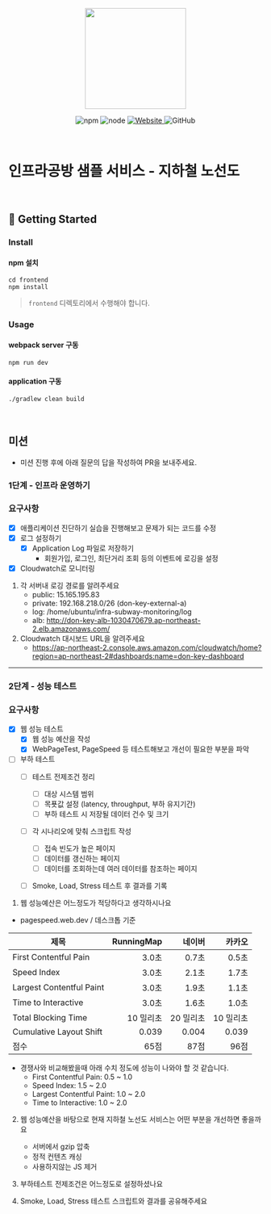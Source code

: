<p align="center">
    <img width="200px;" src="https://raw.githubusercontent.com/woowacourse/atdd-subway-admin-frontend/master/images/main_logo.png"/>
</p>
<p align="center">
  <img alt="npm" src="https://img.shields.io/badge/npm-%3E%3D%205.5.0-blue">
  <img alt="node" src="https://img.shields.io/badge/node-%3E%3D%209.3.0-blue">
  <a href="https://edu.nextstep.camp/c/R89PYi5H" alt="nextstep atdd">
    <img alt="Website" src="https://img.shields.io/website?url=https%3A%2F%2Fedu.nextstep.camp%2Fc%2FR89PYi5H">
  </a>
  <img alt="GitHub" src="https://img.shields.io/github/license/next-step/atdd-subway-service">
</p>

<br>

# 인프라공방 샘플 서비스 - 지하철 노선도

<br>

## 🚀 Getting Started

### Install

#### npm 설치

```
cd frontend
npm install
```

> `frontend` 디렉토리에서 수행해야 합니다.

### Usage

#### webpack server 구동

```
npm run dev
```

#### application 구동

```
./gradlew clean build
```

<br>

## 미션

* 미션 진행 후에 아래 질문의 답을 작성하여 PR을 보내주세요.

### 1단계 - 인프라 운영하기

### 요구사항

- [X] 애플리케이션 진단하기 실습을 진행해보고 문제가 되는 코드를 수정
- [X] 로그 설정하기
    - [X] Application Log 파일로 저장하기
        * 회원가입, 로그인, 최단거리 조회 등의 이벤트에 로깅을 설정
- [X] Cloudwatch로 모니터링

1. 각 서버내 로깅 경로를 알려주세요
    - public: 15.165.195.83
    - private: 192.168.218.0/26 (don-key-external-a)
    - log: /home/ubuntu/infra-subway-monitoring/log
    - alb: http://don-key-alb-1030470679.ap-northeast-2.elb.amazonaws.com/
2. Cloudwatch 대시보드 URL을 알려주세요
    - https://ap-northeast-2.console.aws.amazon.com/cloudwatch/home?region=ap-northeast-2#dashboards:name=don-key-dashboard

---

### 2단계 - 성능 테스트

### 요구사항

- [X] 웹 성능 테스트
    - [X] 웹 성능 예산을 작성
    - [X] WebPageTest, PageSpeed 등 테스트해보고 개선이 필요한 부분을 파악

- [ ] 부하 테스트
    - [ ] 테스트 전제조건 정리
      - [ ] 대상 시스템 범위
      - [ ] 목푯값 설정 (latency, throughput, 부하 유지기간)
      - [ ] 부하 테스트 시 저장될 데이터 건수 및 크기
    - [ ] 각 시나리오에 맞춰 스크립트 작성
      - [ ] 접속 빈도가 높은 페이지
      - [ ] 데이터를 갱신하는 페이지
      - [ ] 데이터를 조회하는데 여러 데이터를 참조하는 페이지
    - [ ] Smoke, Load, Stress 테스트 후 결과를 기록


1. 웹 성능예산은 어느정도가 적당하다고 생각하시나요

* pagespeed.web.dev / 데스크톱 기준

| 제목                       | RunningMap |     네이버 |    카카오 |
|--------------------------|-----------:|--------:|-------:|
| First Contentful Pain    |       3.0초 |    0.7초 |   0.5초 |
| Speed Index              |       3.0초 |    2.1초 |   1.7초 |
| Largest Contentful Paint |       3.0초 |    1.9초 |   1.1초 |
| Time to Interactive      |       3.0초 |    1.6초 |   1.0초 |
| Total Blocking Time      |     10 밀리초 |  20 밀리초 | 10 밀리초 |
| Cumulative Layout Shift  |      0.039 |   0.004 |  0.039 |
| 점수                       |        65점 |     87점 |    96점 |

* 경쟁사와 비교해봤을때 아래 수치 정도에 성능이 나와야 할 것 같습니다.
    * First Contentful Pain: 0.5 ~ 1.0
    * Speed Index: 1.5 ~ 2.0
    * Largest Contentful Paint: 1.0 ~ 2.0
    * Time to Interactive: 1.0 ~ 2.0

2. 웹 성능예산을 바탕으로 현재 지하철 노선도 서비스는 어떤 부분을 개선하면 좋을까요
    * 서버에서 gzip 압축
    * 정적 컨텐츠 캐싱
    * 사용하지않는 JS 제거

3. 부하테스트 전제조건은 어느정도로 설정하셨나요



5. Smoke, Load, Stress 테스트 스크립트와 결과를 공유해주세요
